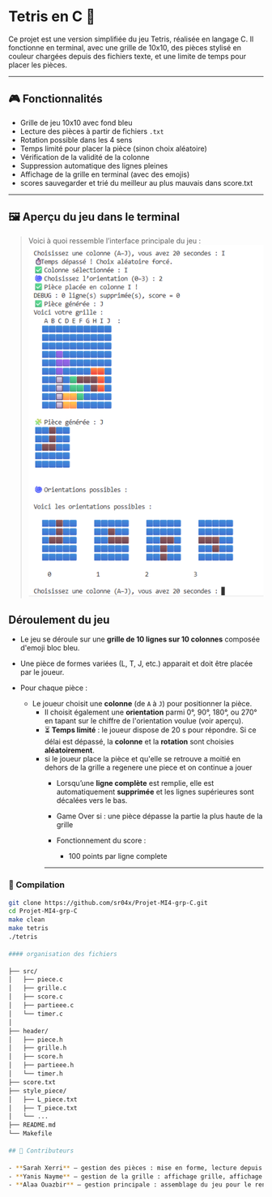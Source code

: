 # Tetris en C 🧩

Ce projet est une version simplifiée du jeu Tetris, réalisée en langage C. Il fonctionne en terminal, avec une grille de 10x10, des pièces stylisé en couleur chargées depuis des fichiers texte, et une limite de temps pour placer les pièces.

---

## 🎮 Fonctionnalités

- Grille de jeu 10x10 avec fond bleu
- Lecture des pièces à partir de fichiers `.txt`
- Rotation possible dans les 4 sens
- Temps limité pour placer la pièce (sinon choix aléatoire)
- Vérification de la validité de la colonne 
- Suppression automatique des lignes pleines
- Affichage de la grille en terminal (avec des emojis)
- scores sauvegarder et trié du meilleur au plus mauvais dans score.txt

---

## 🖼️ Aperçu du jeu dans le terminal

> Voici à quoi ressemble l’interface principale du jeu :
 ![Aperçu du jeu dans le terminal](apercu_jeu.png)

## Déroulement  du jeu

* Le jeu se déroule sur une **grille de 10 lignes sur 10 colonnes** composée d'emoji bloc bleu.
* Une pièce de formes variées (L, T, J, etc.) apparait et doit être placée par le joueur.
* Pour chaque pièce :

  * Le joueur choisit une **colonne** (de `A` à `J`) pour positionner la pièce.
    * Il choisit également une **orientation** parmi 0°, 90°, 180°, ou 270° en tapant sur le chiffre de l'orientation voulue (voir aperçu).
    * ⏳ **Temps limité** : le joueur dispose de 20 s pour répondre.
      Si ce délai est dépassé, la **colonne** et la **rotation** sont choisies **aléatoirement**.
    * si le joueur place la pièce et qu'elle se retrouve a moitié en dehors de la grille a regenere une piece et on continue a jouer
      * Lorsqu’une **ligne complète** est remplie, elle est automatiquement **supprimée** et les lignes supérieures sont décalées vers le bas.
      * Game Over si : une pièce dépasse la partie la plus haute de la grille

      * Fonctionnement du score : 
        -  100 points par ligne complete
      ---

### 🔧 Compilation

```bash
git clone https://github.com/sr04x/Projet-MI4-grp-C.git
cd Projet-MI4-grp-C
make clean
make tetris
./tetris

#### organisation des fichiers

├── src/ 
│   ├── piece.c
│   ├── grille.c
│   ├── score.c
│   ├── partieee.c
│   └── timer.c
│   
├── header/
│   ├── piece.h
│   ├── grille.h
│   ├── score.h
│   ├── partieee.h
│   └── timer.h
├── score.txt
├── style_piece/
│   ├── L_piece.txt
│   ├── T_piece.txt
│   └── ...
├── README.md
└── Makefile

## 👥 Contributeurs

- **Sarah Xerri** — gestion des pièces : mise en forme, lecture depuis fichier, rotation et du timer
- **Yanis Nayme** — gestion de la grille : affichage grille, affichage bloc dans la grille et du score
- **Alaa Ouazbir** — gestion principale : assemblage du jeu pour le rendre jouable, game over, suppression de ligne complète...

